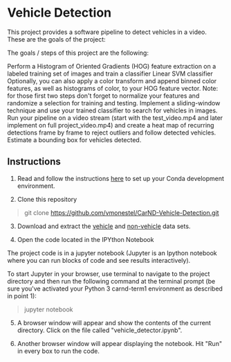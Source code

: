 # Vehicle Detection

This project provides a software pipeline to detect vehicles in a video. These are the goals of the project:

The goals / steps of this project are the following:

Perform a Histogram of Oriented Gradients (HOG) feature extraction on a labeled training set of images and train a classifier Linear SVM classifier
Optionally, you can also apply a color transform and append binned color features, as well as histograms of color, to your HOG feature vector.
Note: for those first two steps don't forget to normalize your features and randomize a selection for training and testing.
Implement a sliding-window technique and use your trained classifier to search for vehicles in images.
Run your pipeline on a video stream (start with the test_video.mp4 and later implement on full project_video.mp4) and create a heat map of recurring detections frame by frame to reject outliers and follow detected vehicles.
Estimate a bounding box for vehicles detected.

Instructions
------------

1. Read and follow the instructions [here](https://github.com/udacity/CarND-Term1-Starter-Kit/blob/master/README.md) to set up your Conda development environment.

2. Clone this repository

> git clone https://github.com/vmonestel/CarND-Vehicle-Detection.git

3. Download and extract the [vehicle](https://s3.amazonaws.com/udacity-sdc/Vehicle_Tracking/vehicles.zip) and [non-vehicle](https://s3.amazonaws.com/udacity-sdc/Vehicle_Tracking/vehicles.zip) data sets.

4. Open the code located in the IPYthon Notebook

The project code is in a jupyter notebook (Jupyter is an Ipython notebook where you can run blocks of code and see results interactively).

To start Jupyter in your browser, use terminal to navigate to the project directory and then run the following command at the terminal prompt (be sure you've activated your Python 3 carnd-term1 environment as described in point 1):

> jupyter notebook

5. A browser window will appear and show the contents of the current directory. Click on the file called "vehicle_detector.ipynb".

6. Another browser window will appear displaying the notebook. Hit "Run" in every box to run the code.
